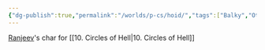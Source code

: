 ```yaml
---
{"dg-publish":true,"permalink":"/worlds/p-cs/hoid/","tags":["Balky","Other"]}
---
```


[Ranjeev](Ranjeev.md)'s char for [[10. Circles of Hell\|10. Circles of Hell]] 

